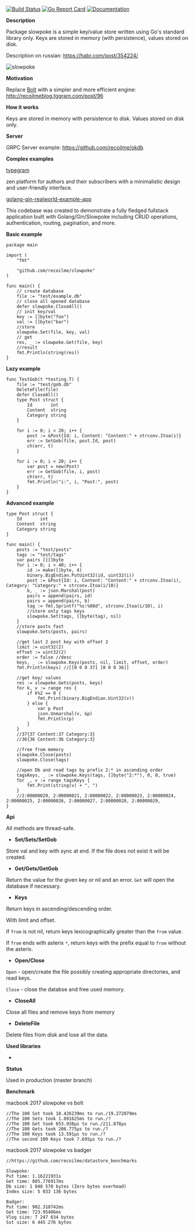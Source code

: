 [![Build Status](https://travis-ci.org/recoilme/slowpoke.svg?branch=master)](https://travis-ci.org/recoilme/slowpoke) [![Go Report Card](https://goreportcard.com/badge/github.com/recoilme/slowpoke)](https://goreportcard.com/report/github.com/recoilme/slowpoke)
[![Documentation](https://godoc.org/github.com/recoilme/slowpoke?status.svg)](https://godoc.org/github.com/recoilme/slowpoke)

**Description**

Package slowpoke is a simple key/value store written using Go's standard library only. Keys are stored in memory (with persistence), values stored on disk.

Description on russian: https://habr.com/post/354224/

![slowpoke](http://tggram.com/media/recoilme/photos/file_488344.jpg)

**Motivation**

Replace [Bolt](https://github.com/boltdb/bolt) with a simpler and more efficient engine: http://recoilmeblog.tggram.com/post/96

**How it works**

Keys are stored in memory with persistence to disk. Values stored on disk only.


**Server**


GRPC Server example: https://github.com/recoilme/okdb

**Complex examples**

[typegram](https://github.com/recoilme/tgram)

zen platform for authors and their subscribers with a minimalistic design and user-friendly interface.

[golang-gin-realworld-example-app](https://github.com/recoilme/golang-gin-realworld-example-app)

This codebase was created to demonstrate a fully fledged fullstack application built with Golang/Gin/Slowpoke including CRUD operations, authentication, routing, pagination, and more.


**Basic example**

```golang
package main

import (
	"fmt"

	"github.com/recoilme/slowpoke"
)

func main() {
	// create database
	file := "test/example.db"
	// close all opened database
	defer slowpoke.CloseAll()
	// init key/val
	key := []byte("foo")
	val := []byte("bar")
	//store
	slowpoke.Set(file, key, val)
	// get
	res, _ := slowpoke.Get(file, key)
	//result
	fmt.Println(string(res))
}
```

**Lazy example**

```golang
func TestGob(t *testing.T) {
	file := "test/gob.db"
	DeleteFile(file)
	defer CloseAll()
	type Post struct {
		Id       int
		Content  string
		Category string
	}

	for i := 0; i < 20; i++ {
		post := &Post{Id: i, Content: "Content:" + strconv.Itoa(i)}
		err := SetGob(file, post.Id, post)
		ch(err, t)
	}

	for i := 0; i < 20; i++ {
		var post = new(Post)
		err := GetGob(file, i, post)
		ch(err, t)
		fmt.Println("i:", i, "Post:", post)
	}
}
```

**Advanced example**

```golang
type Post struct {
	Id       int
	Content  string
	Category string
}

func main() {
	posts := "test/posts"
	tags := "test/tags"
	var pairs [][]byte
	for i := 0; i < 40; i++ {
		id := make([]byte, 4)
		binary.BigEndian.PutUint32(id, uint32(i))
		post := &Post{Id: i, Content: "Content:" + strconv.Itoa(i), Category: "Category:" + strconv.Itoa(i/10)}
		b, _ := json.Marshal(post)
		pairs = append(pairs, id)
		pairs = append(pairs, b)
		tag := fmt.Sprintf("%s:%08d", strconv.Itoa(i/10), i)
		//store only tags keys
		slowpoke.Set(tags, []byte(tag), nil)
	}
	//store posts fast
	slowpoke.Sets(posts, pairs)

	//get last 2 post key with offset 2
	limit := uint32(2)
	offset := uint32(2)
	order := false //desc
	keys, _ := slowpoke.Keys(posts, nil, limit, offset, order)
	fmt.Println(keys) //[[0 0 0 37] [0 0 0 36]]

	//get key/ values
	res := slowpoke.Gets(posts, keys)
	for k, v := range res {
		if k%2 == 0 {
			fmt.Print(binary.BigEndian.Uint32(v))
		} else {
			var p Post
			json.Unmarshal(v, &p)
			fmt.Println(p)
		}
	}
	//37{37 Content:37 Category:3}
	//36{36 Content:36 Category:3}

	//free from memory
	slowpoke.Close(posts)
	slowpoke.Close(tags)

	//open Db and read tags by prefix 2:* in ascending order
	tagsKeys, _ := slowpoke.Keys(tags, []byte("2:*"), 0, 0, true)
	for _, v := range tagsKeys {
		fmt.Print(string(v) + ", ")
	}
	//2:00000020, 2:00000021, 2:00000022, 2:00000023, 2:00000024, 2:00000025, 2:00000026, 2:00000027, 2:00000028, 2:00000029,
}
```

**Api**

All methods are thread-safe.


- **Set/Sets/SetGob** 

Store val and key with sync at end. If the file does not exist it will be created. 


- **Get/Gets/GetGob** 

Return the value for the given key or nil and an error. `Get` will open the database if necessary.

- **Keys** 

Return keys in ascending/descending order. 

With limit and offset.

If `from` is not nil, return keys lexicographically greater than the `from` value.

If `from` ends with asterix `*`, return keys with the prefix equal to `from` without the asterix.

- **Open/Close** 

`Open` - open/create the file possibly creating appropriate directories, and read keys.

`Close` - close the databse and free used memory.


- **CloseAll** 

Close all files and remove keys from memory


- **DeleteFile** 

Delete files from disk and lose all the data.


**Used libraries**

-

**Status**

Used in production (master branch)


**Benchmark**


macbook 2017 slowpoke vs bolt

```
//The 100 Set took 18.426239ms to run./19.272079ms
//The 100 Sets took 1.891625ms to run./?
//The 100 Get took 653.938µs to run./211.878µs
//The 100 Gets took 206.775µs to run./?
//The 100 Keys took 13.591µs to run./?
//The second 100 Keys took 7.695µs to run./?
```

macbook 2017 slowpoke vs badger


```
//https://github.com/recoilme/datastore_benchmarks

Slowpoke:
Put time: 1.16221931s
Get time: 805.776917ms
Db size: 1 048 570 bytes (Zero bytes overhead)
Index size: 5 033 136 bytes

Badger:
Put time: 902.318742ms
Get time: 723.95486ms
Vlog size: 7 247 634 bytes
Sst size: 6 445 276 bytes
```
